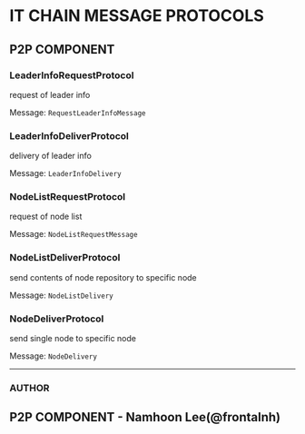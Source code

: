# IT CHAIN MESSAGE PROTOCOLS
## P2P COMPONENT
### LeaderInfoRequestProtocol
request of leader info

Message: `RequestLeaderInfoMessage`

### LeaderInfoDeliverProtocol
delivery of leader info

Message: `LeaderInfoDelivery`

### NodeListRequestProtocol
request of node list

Message: `NodeListRequestMessage`

### NodeListDeliverProtocol
send contents of node repository to specific node

Message: `NodeListDelivery`

### NodeDeliverProtocol
send single node to specific node

Message: `NodeDelivery`


---
### AUTHOR
P2P COMPONENT - Namhoon Lee(@frontalnh)
---
